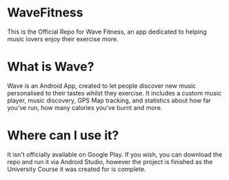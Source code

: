 # WaveFitness
This is the Official Repo for Wave Fitness, an app dedicated to helping music lovers enjoy their exercise more.

# What is Wave?
Wave is an Android App, created to let people discover new music personalised to their tastes whilst they exercise. It includes a custom music player, music discovery, GPS Map tracking, and statistics about how far you've run, how many calories you've burnt and more.

# Where can I use it?
It isn't officially available on Google Play. If you wish, you can download the repo and run it via Android Studio, however the project is finished as the University Course it was created for is complete. 
